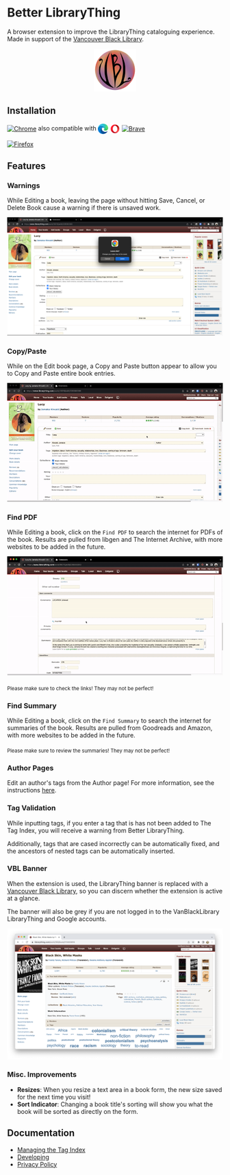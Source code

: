 # Better LibraryThing

A browser extension to improve the LibraryThing cataloguing experience. Made in support of the [Vancouver Black Library](https://www.vancouverblacklibrary.org/).

<p align="center">
	<img src="src/img/vbl.png" alt="vancouver black library" style="width: 100px; height: auto">
</p>

## Installation

[link-chrome]: https://chrome.google.com/webstore/detail/better-librarything/hbnlneckiahefebnpdhgpohonfkkcaln 'Version published on Chrome Web Store'
[link-firefox]: https://addons.mozilla.org/en-US/firefox/ 'Version published on Mozilla Add-ons (TODO)'

[<img src="https://raw.githubusercontent.com/alrra/browser-logos/90fdf03c/src/chrome/chrome.svg" width="48" alt="Chrome" valign="middle">][link-chrome] also compatible with [<img src="https://raw.githubusercontent.com/alrra/browser-logos/90fdf03c/src/edge/edge.svg" width="24" alt="Edge" valign="middle">][link-chrome] [<img src="https://raw.githubusercontent.com/alrra/browser-logos/90fdf03c/src/opera/opera.svg" width="24" alt="Opera" valign="middle">][link-chrome] [<img src="https://raw.githubusercontent.com/alrra/browser-logos/90fdf03c/src/brave/brave.svg" width="24" alt="Brave" valign="middle">][link-chrome]

[<img src="https://raw.githubusercontent.com/alrra/browser-logos/90fdf03c/src/firefox/firefox.svg" width="48" alt="Firefox" valign="middle">][link-firefox]

## Features

### Warnings

While Editing a book, leaving the page without hitting Save, Cancel, or Delete Book cause a warning if there is unsaved work.

<img src="docs/img/warning.png" alt="warning">

### Copy/Paste

While on the Edit book page, a Copy and Paste button appear to allow you to Copy and Paste entire book entries.

<img src="docs/img/copy.gif" alt="warning">

### Find PDF

While Editing a book, click on the `Find PDF` to search the internet for PDFs of the book.
Results are pulled from libgen and The Internet Archive, with more websites to be added in the future.

<img src="docs/img/pdf.gif" alt="find pdf flow gif">

<sub>Please make sure to check the links! They may not be perfect!</sub>

### Find Summary

While Editing a book, click on the `Find Summary` to search the internet for summaries of the book.
Results are pulled from Goodreads and Amazon, with more websites to be added in the future.

<sub>Please make sure to review the summaries! They may not be perfect!</sub>

### Author Pages

Edit an author's tags from the Author page! For more information, see the instructions [here](./docs/librarian/authors.md).

### Tag Validation

While inputting tags, if you enter a tag that is has not been added to The Tag Index, you will receive a warning from Better LibraryThing.

Additionally, tags that are cased incorrectly can be automatically fixed, and the ancestors of nested tags can be automatically inserted.

### VBL Banner

When the extension is used, the LibraryThing banner is replaced with a [Vancouver Black Library](https://www.vancouverblacklibrary.org/), so you can discern whether the extension is active at a glance.

The banner will also be grey if you are not logged in to the VanBlackLibrary LibraryThing and Google accounts.

<img src="docs/img/banner.png" alt="banner">

### Misc. Improvements
- **Resizes**: When you resize a text area in a book form, the new size saved for the next time you visit!
- **Sort Indicator**: Changing a book title's sorting will show you what the book will be sorted as directly on the form.

## Documentation

- [Managing the Tag Index](./docs/librarian/tag-index.md)
- [Developing](./docs/developer/README.md)
- [Privacy Policy](./docs/misc/privacy-policy.md)
